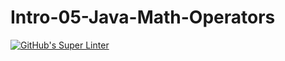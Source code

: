 # Intro-05-Java-Math-Operators
[![GitHub's Super Linter](https://github.com/ICS4U-Programming-SpencerS/Intro-05-Java-Math-Operators/workflows/GitHub's%20Super%20Linter/badge.svg)](https://github.com/ICS4U-Programming-SpencerS/Intro-05-Java-Math-Operators/actions)
